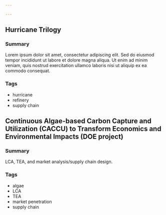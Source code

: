 ```yaml
---

---
```

## Hurricane Trilogy

### Summary
Lorem ipsum dolor sit amet, consectetur adipiscing elit. Sed do eiusmod tempor incididunt ut labore et dolore magna aliqua. Ut enim ad minim veniam, quis nostrud exercitation ullamco laboris nisi ut aliquip ex ea commodo consequat.

### Tags
- hurricane
- refinery
- supply chain

## Continuous Algae-based Carbon Capture and Utilization (CACCU) to Transform Economics and Environmental Impacts (DOE project)

### Summary
LCA, TEA, and market analysis/supply chain design.

### Tags
- algae
- LCA
- TEA
- market penetration
- supply chain


